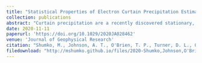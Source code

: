 ```yaml
---
title: "Statistical Properties of Electron Curtain Precipitation Estimated With AeroCube‐6"
collection: publications
abstract: "Curtain precipitation are a recently discovered stationary, persistent, and latitudinally narrow electron precipitation phenomenon in low Earth orbit. Curtains are observed over consecutive passes of the dual AeroCube-6 CubeSats while their in-track lag varied from a fraction of a second to 65 seconds, with dosimeters that are sensitive to >30 keV electrons. This study uses the AeroCube-6 mission to quantify the statistical properties of 1,634 curtains observed over three years. We found that many curtains are narrower than 10 kilometers in the latitudinal direction with 90% narrower than 20 kilometers, corresponding to a few hundred kilometer radial size at the magnetic equator. We examined the magnetic local time and geomagnetic dependence of curtains. We found that curtains are observed in the late-morning and pre-midnight magnetic local times, with a higher occurrence rate at pre-midnight, and curtains are observed more often during times of enhanced Auroral Electrojet. We found a few curtains in the bounce loss cone region above the north Atlantic, whose electrons were continuously scattered for at least 6 seconds. Such observations suggest that continuous curtain precipitation may be a significant loss of >30 keV electrons from the magnetosphere into the atmosphere, possibly scattered by a parallel direct current electric field."
date: 2020-11-11
paperurl: 'https://doi.org/10.1029/2020JA028462'
venue: 'Journal of Geophysical Research'
citation: "Shumko, M., Johnson, A. T., O'Brien, T. P., Turner, D. L., Greeley, A. D., Sample, J. G., et al. (2020). Statistical properties of electron curtain precipitation estimated with AeroCube‐6. Journal of Geophysical Research: Space Physics, 125, e2020JA028462. https://doi.org/10.1029/2020JA028462"
filedownload: "http://mshumko.github.io/files/2020-Shumko,Johnson,O'Brien-JGR-Statistical Properties of Electron Curtain Precipitation Estimated With AeroCube-6.pdf"
---
```

